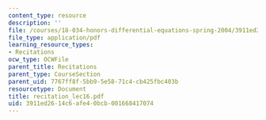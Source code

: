 ```yaml
---
content_type: resource
description: ''
file: /courses/18-034-honors-differential-equations-spring-2004/3911ed2614c6afe40bcb001668417074_recitation_lec16.pdf
file_type: application/pdf
learning_resource_types:
- Recitations
ocw_type: OCWFile
parent_title: Recitations
parent_type: CourseSection
parent_uid: 7767ff8f-5bb9-5e58-71c4-cb425fbc403b
resourcetype: Document
title: recitation_lec16.pdf
uid: 3911ed26-14c6-afe4-0bcb-001668417074
---
```

